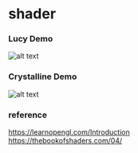 # shader

### Lucy Demo

![alt text](./assets/chrome_FoYytkTaYy.gif)

### Crystalline Demo

![alt text](./assets/chrome_KuHtLUBbHz.gif)

### reference

https://learnopengl.com/Introduction <br/>
https://thebookofshaders.com/04/
